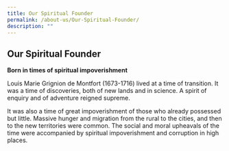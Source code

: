 ```yaml
---
title: Our Spiritual Founder
permalink: /about-us/Our-Spiritual-Founder/
description: ""
---
```

## Our Spiritual Founder

**Born in times of spiritual impoverishment**

Louis Marie Grignion de Montfort (1673-1716) lived at a time of transition. It was a time of discoveries, both of new lands and in science. A spirit of enquiry and of adventure reigned supreme.

It was also a time of great impoverishment of those who already possessed but little. Massive hunger and migration from the rural to the cities, and then to the new territories were common. The social and moral upheavals of the time were accompanied by spiritual impoverishment and corruption in high places.